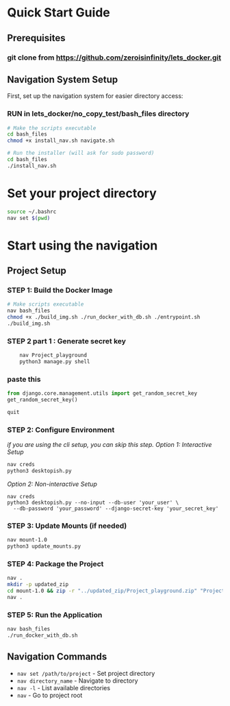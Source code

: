 # Quick Start Guide

## Prerequisites 
### git clone from https://github.com/zeroisinfinity/lets_docker.git

## Navigation System Setup
First, set up the navigation system for easier directory access:

### RUN in lets_docker/no_copy_test/bash_files directory
```bash
# Make the scripts executable
cd bash_files
chmod +x install_nav.sh navigate.sh
```
```bash
# Run the installer (will ask for sudo password)
cd bash_files
./install_nav.sh
```
# Set your project directory
```bash
source ~/.bashrc
nav set $(pwd)
```
# Start using the navigation


## Project Setup

### STEP 1: Build the Docker Image
```bash
# Make scripts executable
nav bash_files
chmod +x ./build_img.sh ./run_docker_with_db.sh ./entrypoint.sh
./build_img.sh
```

### STEP 2 part 1 : Generate secret key
```bash
    nav Project_playground
    python3 manage.py shell
```
### paste this 
```python
from django.core.management.utils import get_random_secret_key
get_random_secret_key()
```
```python
quit
```

### STEP 2: Configure Environment
*if you are using the cli setup, you can skip this step.*
*Option 1: Interactive Setup*
```bash
nav creds
python3 desktopish.py
```

*Option 2: Non-interactive Setup*
```text
nav creds
python3 desktopish.py --no-input --db-user 'your_user' \
  --db-password 'your_password' --django-secret-key 'your_secret_key'
```

### STEP 3: Update Mounts (if needed)
```bash
nav mount-1.0
python3 update_mounts.py
```

### STEP 4: Package the Project
```bash
nav .
mkdir -p updated_zip
cd mount-1.0 && zip -r "../updated_zip/Project_playground.zip" "Project_playground"
nav .
```

### STEP 5: Run the Application
```bash
nav bash_files
./run_docker_with_db.sh
```

## Navigation Commands
- `nav set /path/to/project` - Set project directory
- `nav directory_name` - Navigate to directory
- `nav -l` - List available directories
- `nav` - Go to project root